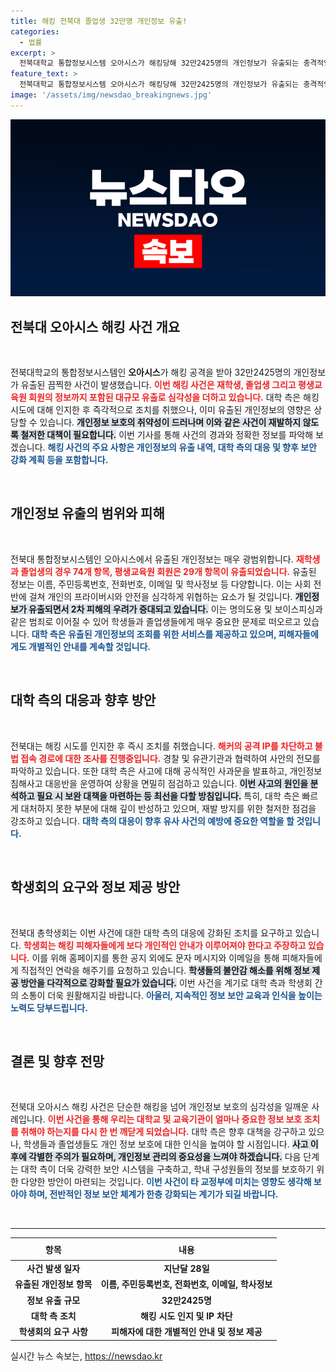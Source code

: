 ```yaml
---
title: 해킹 전북대 졸업생 32만명 개인정보 유출!
categories:
  - 법률
excerpt: >
  전북대학교 통합정보시스템 오아시스가 해킹당해 32만2425명의 개인정보가 유출되는 충격적인 사건이 발생했다. 이름부터 학사정보까지 포함된 유출 데이터에 피해자는 경각심을 가져야 한다. 자세한 사항은 전북대 홈페이지에서 확인 가능.
feature_text: >
  전북대학교 통합정보시스템 오아시스가 해킹당해 32만2425명의 개인정보가 유출되는 충격적인 사건이 발생했다. 이름부터 학사정보까지 포함된 유출 데이터에 피해자는 경각심을 가져야 한다. 자세한 사항은 전북대 홈페이지에서 확인 가능.
image: '/assets/img/newsdao_breakingnews.jpg'
---
```


<p><img src="/assets/img/newsdao_breakingnews.jpg" alt="bookingtag 속보" /></p>

<h2 data-ke-size="size26">전북대 오아시스 해킹 사건 개요</h2>

<p data-ke-size="size16">&nbsp;</p>

<p>전북대학교의 통합정보시스템인 <b>오아시스</b>가 해킹 공격을 받아 32만2425명의 개인정보가 유출된 끔찍한 사건이 발생했습니다. <b><span style="color: #ee2323;">이번 해킹 사건은 재학생, 졸업생 그리고 평생교육원 회원의 정보까지 포함된 대규모 유출로 심각성을 더하고 있습니다.</span></b> 대학 측은 해킹 시도에 대해 인지한 후 즉각적으로 조치를 취했으나, 이미 유출된 개인정보의 영향은 상당할 수 있습니다. <b><span style="background-color: #21538527;">개인정보 보호의 취약성이 드러나며 이와 같은 사건이 재발하지 않도록 철저한 대책이 필요합니다.</span></b> 이번 기사를 통해 사건의 경과와 정확한 정보를 파악해 보겠습니다. <b><span style="color: #1a5490;">해킹 사건의 주요 사항은 개인정보의 유출 내역, 대학 측의 대응 및 향후 보안 강화 계획 등을 포함합니다.</span></b></p>

<p data-ke-size="size16">&nbsp;</p>

<h2 data-ke-size="size26">개인정보 유출의 범위와 피해</h2>

<p data-ke-size="size16">&nbsp;</p>

<p>전북대 통합정보시스템인 오아시스에서 유출된 개인정보는 매우 광범위합니다. <b><span style="color: #ee2323;">재학생과 졸업생의 경우 74개 항목, 평생교육원 회원은 29개 항목이 유출되었습니다.</span></b> 유출된 정보는 이름, 주민등록번호, 전화번호, 이메일 및 학사정보 등 다양합니다. 이는 사회 전반에 걸쳐 개인의 프라이버시와 안전을 심각하게 위협하는 요소가 될 것입니다. <b><span style="background-color: #21538527;">개인정보가 유출되면서 2차 피해의 우려가 증대되고 있습니다.</span></b> 이는 명의도용 및 보이스피싱과 같은 범죄로 이어질 수 있어 학생들과 졸업생들에게 매우 중요한 문제로 떠오르고 있습니다. <b><span style="color: #1a5490;">대학 측은 유출된 개인정보의 조회를 위한 서비스를 제공하고 있으며, 피해자들에게도 개별적인 안내를 계속할 것입니다.</span></b></p>

<p data-ke-size="size16">&nbsp;</p>

<h2 data-ke-size="size26">대학 측의 대응과 향후 방안</h2>

<p data-ke-size="size16">&nbsp;</p>

<p>전북대는 해킹 시도를 인지한 후 즉시 조치를 취했습니다. <b><span style="color: #ee2323;">해커의 공격 IP를 차단하고 불법 접속 경로에 대한 조사를 진행중입니다.</span></b> 경찰 및 유관기관과 협력하여 사안의 전모를 파악하고 있습니다. 또한 대학 측은 사고에 대해 공식적인 사과문을 발표하고, 개인정보침해사고 대응반을 운영하여 상황을 면밀히 점검하고 있습니다. <b><span style="background-color: #21538527;">이번 사고의 원인을 분석하고 필요 시 보완 대책을 마련하는 등 최선을 다할 방침입니다.</span></b> 특히, 대학 측은 빠르게 대처하지 못한 부분에 대해 깊이 반성하고 있으며, 재발 방지를 위한 철저한 점검을 강조하고 있습니다. <b><span style="color: #1a5490;">대학 측의 대응이 향후 유사 사건의 예방에 중요한 역할을 할 것입니다.</span></b></p>

<p data-ke-size="size16">&nbsp;</p>

<h2 data-ke-size="size26">학생회의 요구와 정보 제공 방안</h2>

<p data-ke-size="size16">&nbsp;</p>

<p>전북대 총학생회는 이번 사건에 대한 대학 측의 대응에 강화된 조치를 요구하고 있습니다. <b><span style="color: #ee2323;">학생회는 해킹 피해자들에게 보다 개인적인 안내가 이루어져야 한다고 주장하고 있습니다.</span></b> 이를 위해 홈페이지를 통한 공지 외에도 문자 메시지와 이메일을 통해 피해자들에게 직접적인 연락을 해주기를 요청하고 있습니다. <b><span style="background-color: #21538527;">학생들의 불안감 해소를 위해 정보 제공 방안을 다각적으로 강화할 필요가 있습니다.</span></b> 이번 사건을 계기로 대학 측과 학생회 간의 소통이 더욱 원활해지길 바랍니다. <b><span style="color: #1a5490;">아울러, 지속적인 정보 보안 교육과 인식을 높이는 노력도 당부드립니다.</span></b></p>

<p data-ke-size="size16">&nbsp;</p>

<h2 data-ke-size="size26">결론 및 향후 전망</h2>

<p data-ke-size="size16">&nbsp;</p>

<p>전북대 오아시스 해킹 사건은 단순한 해킹을 넘어 개인정보 보호의 심각성을 일깨운 사례입니다. <b><span style="color: #ee2323;">이번 사건을 통해 우리는 대학교 및 교육기관이 얼마나 중요한 정보 보호 조치를 취해야 하는지를 다시 한 번 깨닫게 되었습니다.</span></b> 대학 측은 향후 대책을 강구하고 있으나, 학생들과 졸업생들도 개인 정보 보호에 대한 인식을 높여야 할 시점입니다. <b><span style="background-color: #21538527;">사고 이후에 각별한 주의가 필요하며, 개인정보 관리의 중요성을 느껴야 하겠습니다.</span></b> 다음 단계는 대학 측이 더욱 강력한 보안 시스템을 구축하고, 학내 구성원들의 정보를 보호하기 위한 다양한 방안이 마련되는 것입니다. <b><span style="color: #1a5490;">이번 사건이 타 교정부에 미치는 영향도 생각해 보아야 하며, 전반적인 정보 보안 체계가 한층 강화되는 계기가 되길 바랍니다.</span></b></p>

<p data-ke-size="size16">&nbsp;</p>

<hr>

<table>
<thead>
<tr>
<th style="text-align: center; height: 28px;"><b>항목</b></th>
<th style="text-align: center; height: 28px;"><b>내용</b></th>
</tr>
</thead>
<tbody>
<tr>
<td style="text-align: center; height: 17px;"><b>사건 발생 일자</b></td>
<td style="text-align: center; height: 17px;"><b>지난달 28일</b></td>
</tr>
<tr>
<td style="text-align: center; height: 17px;"><b>유출된 개인정보 항목</b></td>
<td style="text-align: center; height: 17px;"><b>이름, 주민등록번호, 전화번호, 이메일, 학사정보</b></td>
</tr>
<tr>
<td style="text-align: center; height: 17px;"><b>정보 유출 규모</b></td>
<td style="text-align: center; height: 17px;"><b>32만2425명</b></td>
</tr>
<tr>
<td style="text-align: center; height: 17px;"><b>대학 측 조치</b></td>
<td style="text-align: center; height: 17px;"><b>해킹 시도 인지 및 IP 차단</b></td>
</tr>
<tr>
<td style="text-align: center; height: 17px;"><b>학생회의 요구 사항</b></td>
<td style="text-align: center; height: 17px;"><b>피해자에 대한 개별적인 안내 및 정보 제공</b></td>
</tr>
</tbody>
</table>
실시간 뉴스 속보는, <a href="https://newsdao.kr" rel="dofollow">https://newsdao.kr</a>


